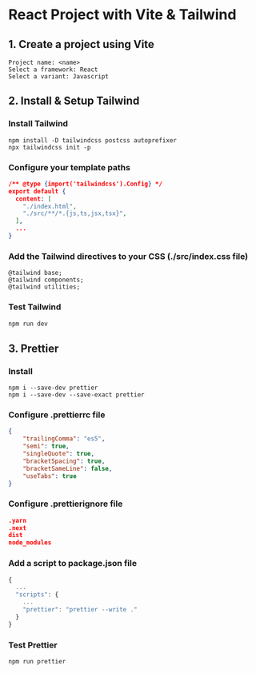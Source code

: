 # React Project with Vite & Tailwind

## 1. Create a project using Vite

```console
Project name: <name>
Select a framework: React
Select a variant: Javascript
```

## 2. Install & Setup Tailwind

### Install Tailwind

```console
npm install -D tailwindcss postcss autoprefixer
npx tailwindcss init -p
```

### Configure your template paths

```json
/** @type {import('tailwindcss').Config} */
export default {
  content: [
    "./index.html",
    "./src/**/*.{js,ts,jsx,tsx}",
  ],
  ...
}
```

### Add the Tailwind directives to your CSS (./src/index.css file)

```console
@tailwind base;
@tailwind components;
@tailwind utilities;
```

### Test Tailwind

```js
npm run dev
```

## 3. Prettier

### Install

```
npm i --save-dev prettier
npm i --save-dev --save-exact prettier
```

### Configure .prettierrc file

```json
{
	"trailingComma": "es5",
	"semi": true,
	"singleQuote": true,
	"bracketSpacing": true,
	"bracketSameLine": false,
	"useTabs": true
}
```

### Configure .prettierignore file

```json
.yarn
.next
dist
node_modules
```

### Add a script to package.json file

```js
{
  ...
  "scripts": {
    ...
    "prettier": "prettier --write ."
  }
}
```

### Test Prettier

```js
npm run prettier
```
